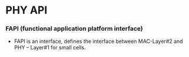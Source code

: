 # PHY API

### FAPI (functional application platform interface)
- FAPI is an interface, defines the interface between MAC-Layer#2 and PHY – Layer#1 for small cells.
